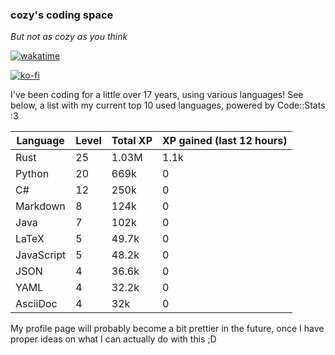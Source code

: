 ### cozy's coding space
*But not as cozy as you think*

[![wakatime](https://wakatime.com/badge/user/c0ba07bb-3421-41be-bd1a-d611e670f250.svg)](https://wakatime.com/@c0ba07bb-3421-41be-bd1a-d611e670f250)

[![ko-fi](https://ko-fi.com/img/githubbutton_sm.svg)](https://ko-fi.com/J3J75ITL4)

I've been coding for a little over 17 years, using various languages! See below, a list with my current top 10 used languages, powered by Code::Stats :3
    
| Language | Level | Total XP | XP gained (last 12 hours) |
| --- | --- | --- | --- |
| Rust | 25 | 1.03M | 1.1k |
| Python | 20 | 669k | 0 |
| C# | 12 | 250k | 0 |
| Markdown | 8 | 124k | 0 |
| Java | 7 | 102k | 0 |
| LaTeX | 5 | 49.7k | 0 |
| JavaScript | 5 | 48.2k | 0 |
| JSON | 4 | 36.6k | 0 |
| YAML | 4 | 32.2k | 0 |
| AsciiDoc | 4 | 32k | 0 |
    
My profile page will probably become a bit prettier in the future, once I have proper ideas on what I can actually do with this ;D